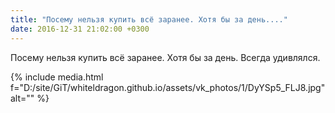 ```yaml
---
title: "Посему нельзя купить всё заранее. Хотя бы за день...."
date: 2016-12-31 21:02:00 +0300
---
```


Посему нельзя купить всё заранее. Хотя бы за день. Всегда удивлялся.

{% include media.html f="D:/site/GiT/whiteldragon.github.io/assets/vk_photos/1/DyYSp5_FLJ8.jpg" alt="" %}
